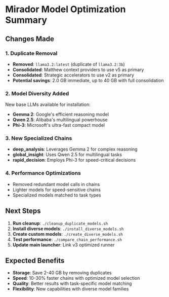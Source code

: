 # Mirador Model Optimization Summary

## Changes Made

### 1. Duplicate Removal
- **Removed**: `llama3.2:latest` (duplicate of `llama3.2:3b`)
- **Consolidated**: Matthew context providers to use v5 as primary
- **Consolidated**: Strategic accelerators to use v2 as primary
- **Potential savings**: 2.0 GB immediate, up to 40 GB with full consolidation

### 2. Model Diversity Added
New base LLMs available for installation:
- **Gemma 2**: Google's efficient reasoning model
- **Qwen 2.5**: Alibaba's multilingual powerhouse
- **Phi-3**: Microsoft's ultra-fast compact model

### 3. New Specialized Chains
- **deep_analysis**: Leverages Gemma 2 for complex reasoning
- **global_insight**: Uses Qwen 2.5 for multilingual tasks
- **rapid_decision**: Employs Phi-3 for speed-critical decisions

### 4. Performance Optimizations
- Removed redundant model calls in chains
- Lighter models for speed-sensitive chains
- Specialized models matched to task types

## Next Steps

1. **Run cleanup**: `./cleanup_duplicate_models.sh`
2. **Install diverse models**: `./install_diverse_models.sh`
3. **Create custom models**: `./create_diverse_models.sh`
4. **Test performance**: `./compare_chain_performance.sh`
5. **Update main launcher**: Link v3 optimized runner

## Expected Benefits

- **Storage**: Save 2-40 GB by removing duplicates
- **Speed**: 10-30% faster chains with optimized model selection
- **Quality**: Better results with task-specific model matching
- **Flexibility**: New capabilities with diverse model families
